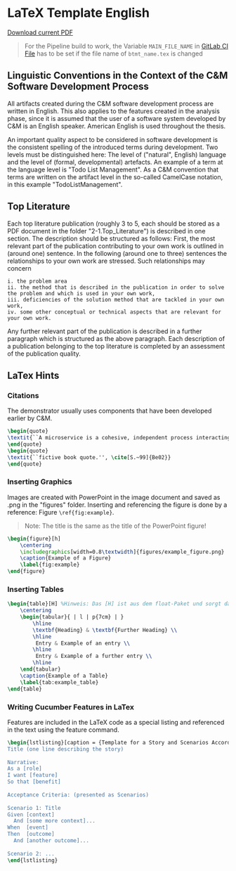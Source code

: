 # LaTeX Template English

[Download current PDF](../-/jobs/artifacts/master/download?job=build)

> For the Pipeline build to work, the Variable `MAIN_FILE_NAME` in [GitLab CI File](./.gitlab-ci.yml) has to be set if the file name of `btmt_name.tex` is changed

## Linguistic Conventions in the Context of the C&M Software Development Process

All artifacts created during the C&M software development process are written in English.
This also applies to the features created in the analysis phase, since it is assumed that the user of a software system developed by C&M is an English speaker.
American English is used throughout the thesis.

An important quality aspect to be considered in software development is the consistent spelling of the introduced terms during development.
Two levels must be distinguished here: The level of ("natural", English) language and the level of (formal, developmental) artefacts.
An example of a term at the language level is "Todo List Management".
As a C&M convention that terms are written on the artifact level in the so-called CamelCase notation, in this example "TodoListManagement".

## Top Literature

Each top literature publication (roughly 3 to 5, each should be stored as a PDF document in the folder "2-1.Top_Literature") is described in one section. The description should be structured as follows: First, the most relevant part of the publication contributing to your own work is outlined in (around one) sentence. In the following (around one to three) sentences the relationships to your own work are stressed. Such relationships may concern

	i. the problem area
	ii. the method that is described in the publication in order to solve the problem and which is used in your own work,
	iii. deficiencies of the solution method that are tackled in your own work,
	iv. some other conceptual or technical aspects that are relevant for your own work.

Any further relevant part of the publication is described in a further paragraph which is structured as the above paragraph. Each description of a publication belonging to the top literature is completed by an assessment of the publication quality.

## LaTex Hints

### Citations
The demonstrator usually uses components that have been developed earlier by C&M.

```latex
\begin{quote}
\textit{``A microservice is a cohesive, independent process interacting via messages``}
\end{quote}
\begin{quote}
\textit{``fictive book quote.'', \cite[S.~99]{Be02}}
\end{quote}
```

### Inserting Graphics
Images are created with PowerPoint in the image document and saved as .png in the "figures" folder.
Inserting and referencing the figure is done by a reference: Figure `\ref{fig:example}`.
> Note: The title is the same as the title of the PowerPoint figure!

```latex
\begin{figure}[h]
	\centering
	\includegraphics[width=0.8\textwidth]{figures/example_figure.png}
	\caption{Example of a Figure}
	\label{fig:example}
\end{figure}
```

### Inserting Tables
```latex
\begin{table}[H] %Hinweis: Das [H] ist aus dem float-Paket und sorgt dafür, dass die Tabelel an Ort und Stelle gezeichnet wird, wo diese auch defniert ist.
	\centering
	\begin{tabular}{ | l | p{7cm} | }
		\hline
		\textbf{Heading} & \textbf{Further Heading} \\
		\hline
		 Entry & Example of an entry \\
		\hline
		 Entry & Example of a further entry \\
	 	\hline
	\end{tabular}
	\caption{Example of a Table}
	\label{tab:example_table}
\end{table}
```

### Writing Cucumber Features in LaTex
Features are included in the LaTeX code as a special listing and referenced in the text using the feature command.

```latex
\begin{lstlisting}[caption = {Template for a Story and Scenarios According to BDD}, label = {fea:example_feature}, style = kit-cm, language = Gherkin]
Title (one line describing the story)
 
Narrative:
As a [role]
I want [feature]
So that [benefit]
 
Acceptance Criteria: (presented as Scenarios)
 
Scenario 1: Title
Given [context]
  And [some more context]...
When  [event]
Then  [outcome]
  And [another outcome]...
 
Scenario 2: ...
\end{lstlisting}
```